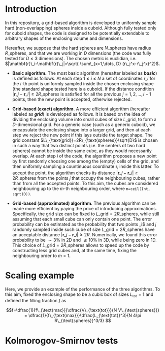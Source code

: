 # Introduction
In this repository, a grid-based algorithm is developed to uniformly sample hard (non-overlapping) spheres inside a cuboid. Although fully tested only for cuboid shapes, the code is designed to be potentially extendable to arbitrary shapes of the enclosing volume and dimensions. 

Hereafter, we suppose that the hard spheres are $N\_{\text{spheres}}$ have radius $R\_{\text{spheres}}$, and that we are working in $D$ dimensions (the code was fully tested for $D\leq 3$ dimensions). The chosen metric is euclidian, i.e. $|\mathbf{r}\_i-\mathbf{r}\_j|=\sqrt{ \sum\_{x=1,\dots, D} (r\_j^x-r\_j^x)^2}$. 

- **Basic algorithm.** The most basic algorithm (hereafter labeled as **_basic_**) is defined as follows. At each step $1\leq i\leq N$ a set of coordinates $\mathbf{r}\_i$ for the _i_-th point is uniformly sampled inside the chosen enclosing shape (the standard shape tested here is a cuboid). If the distance condition $|\mathbf{r}\_j-\mathbf{r}\_i|\geq 2R\_{\text{spheres}}$ is satisfied for all the previous $j=1, 2, \dots, i-1$ points, then the new point is accepted, otherwise rejected.

<!--- - Second, we tested another possible approach (hereafter labeled as **_joint_**), where a set of $N\_{\text{spheres}}$ coordinates is directly sampled from the beginning. Then,--->

- **Grid-based (exact) algorithm.** A more efficient algorithm (hereafter labeled as **_grid_**) is developed as follows. It is based on the idea of dividing the enclosing volume into small cubes of size $L\_{\text{grid}}$, to form a $D$-dimensional grid. For a generic case (such as a generic cuboid), we encapsulate the enclosing shape into a larger grid, and then at each step we reject the new point if this lays outside the target shape. The grid constant $L\_{\text{grid}}=2R\_{\text{spheres}}\sqrt{D}$ is chosen in such a way that two distinct points (i.e. the centers of two hard spheres) cannot be inside the same cube, as they would necessarily overlap. At each step _i_ of the code, the algorithm proposes a new point by first randomly choosing one among the (empty) cells of the grid, and then uniformly sampling a countinuous coordinate $\mathbf{r}_i$ inside this latter. To accept the point, the algorithm checks its distance $|\mathbf{r}\_j-\mathbf{r}\_i|\geq 2R\_{\text{spheres}}$ from the points $j$ that occupy the neighbouring cubes, rather than from all the accepted points. To this aim, the cubes are considered neighbouring up to the $m$-th neighbouring order, where `m=ceil(Int, sqrt(D))`.

- **Grid-based (approximated) algorithm.** The previous algorithm can be made more efficient by paying the price of introducing approximations. Specifically, the grid size can be fixed to $L\_{\text{grid}}=2R\_{\text{spheres}}$, while still assuming that each small cube can only contain one point. The error probability can be estimated as the probability that two points _i$ and _j_ randomly sampled inside such cube of size $L\_{\text{grid}}=2R\_{\text{spheres}}$ have an acceptable distance $|\mathbf{r}\_j-\mathbf{r}\_i|\geq 2R$. Numerically, we found this error probability to be $\sim 3$\% in 2D and $\lesssim 10$\% in 3D, while being zero in 1D. This choice of $L\_{\text{grid}}=2R\_{\text{spheres}}$ allows to speed up the code by constructing less grid cubes and, at the same time, fixing the neighbouring order to $m=1$.


# Scaling example
Here, we provide an example of the performance of the three algorithms. To this aim, fixed the enclosing shape to be a cubic box of sizes $L_{\text{tot}}=1$ and defined the filling fraction $f$ as 

$$f=\dfrac{1}{f\_{\text{max}}}\dfrac{V\_{\text{tot}}}{N V\_{\text{spheres}}} = \dfrac{1}{f\_{\text{max}}}\dfrac{L_{\text{tot}}^3}{N 4\pi R\_{\text{spheres}}^3/3} $$

# Kolmorogov-Smirnov tests
